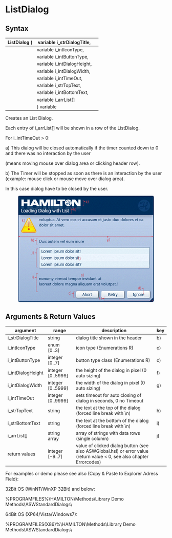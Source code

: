 # ListDialog

## Syntax

| ListDialog ( | variable i\_strDialogTitle,  |   |
| ------------ | ---------------------------- | - |
|              | variable i\_intIconType,     |   |
|              | variable i\_intButtonType,   |   |
|              | variable i\_intDialogHeight, |   |
|              | variable i\_intDialogWidth,  |   |
|              | variable i\_intTimeOut,      |   |
|              | variable i\_strTopText,      |   |
|              | variable i\_intBottomText,   |   |
|              | variable i\_arrList\[]       |   |
|              | ) variable                   |   |

Creates an List Dialog.

Each entry of i\_arrList\[] will be shown in a row of the ListDialog.

For i\_intTimeOut > 0:

a)    This dialog will be closed automatically if the timer counted down to 0 and there was no interaction by the user

(means moving mouse over dialog area or clicking header row).

b)    The Timer will be stopped as soon as there is an interaction by the user (example: mouse click or mouse move over dialog area).

In this case dialog have to be closed by the user.

<figure><img src="../../../../.gitbook/assets/image (6) (1) (1) (1) (1).png" alt=""><figcaption></figcaption></figure>

## Arguments & Return Values

| argument           | range              | description                                                                                                            | key |
| ------------------ | ------------------ | ---------------------------------------------------------------------------------------------------------------------- | --- |
| i\_strDialogTitle  | string             | dialog title shown in the header                                                                                       | b)  |
| i\_intIconType     | enum \[0..3]       | icon type (Enumerations R)                                                                                             | c)  |
| i\_intButtonType   | integer \[0..7]    | button type class (Enumerations R)                                                                                     | c)  |
| i\_intDialogHeight | integer \[0..5999] | the height of the dialog in pixel (0 auto sizing)                                                                      | f)  |
| i\_intDialogWidth  | integer \[0..5999] | the width of the dialog in pixel (0 auto sizing)                                                                       | g)  |
| i\_intTimeOut      | integer \[0..9999] | sets timeout for auto closing of dialog in seconds, 0 no Timeout                                                       |     |
| i\_strTopText      | string             | the text at the top of the dialog (forced line break with \n)                                                          | h)  |
| i\_strBottomText   | string             | the text at the bottom of the dialog (forced line break with \n)                                                       | i)  |
| i\_arrList\[]      | string array       | array of strings with data rows (single column)                                                                        | j)  |
| return values      | integer \[-9..7]   | value of clicked dialog button (see also ASWGlobal.hsl) or error value (return value < 0, see also chapter Errorcodes) |     |

For examples or demo please see also (Copy & Paste to Explorer Adress Field):

32Bit OS (WinNT/WinXP 32Bit) and below:

%PROGRAMFILES%\HAMILTON\Methods\Library Demo Methods\ASWStandardDialogs\\

64Bit OS (XP64/Vista/Windows7):

%PROGRAMFILES(X86)%\HAMILTON\Methods\Library Demo Methods\ASWStandardDialogs\\

